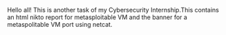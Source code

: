 Hello all! This is another task of my Cybersecurity Internship.This contains an html nikto report for metasploitable VM and the banner for a metaspolitable VM port using netcat.
